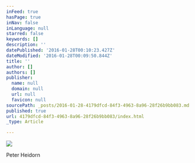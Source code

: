 ```yaml
---
inFeed: true
hasPage: true
inNav: false
inLanguage: null
starred: false
keywords: []
description: ''
datePublished: '2016-01-28T00:10:23.427Z'
dateModified: '2016-01-28T00:09:50.844Z'
title: ''
author: []
authors: []
publisher:
  name: null
  domain: null
  url: null
  favicon: null
sourcePath: _posts/2016-01-28-4179dfcd-84f3-4963-8a96-28f26b9bb083.md
published: true
url: 4179dfcd-84f3-4963-8a96-28f26b9bb083/index.html
_type: Article

---
```

![](https://the-grid-user-content.s3-us-west-2.amazonaws.com/776ae6e8-e2d3-4960-b36e-8c6ec9ed7f7d.jpg)

Peter Heidorn